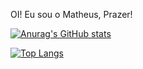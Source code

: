 OI! Eu sou o Matheus, Prazer!

[![Anurag's GitHub stats](https://github-readme-stats.vercel.app/api?username=AshPolluXc6&show_icons=true&theme=radical&count_private=true)](https://github.com/AshPolluXc6/github-readme-stats)

[![Top Langs](https://github-readme-stats.vercel.app/api/top-langs/?username=AshPolluXc6&theme=radical&layout=compact)](https://github.com/AshPolluXc6/github-readme-stats)

